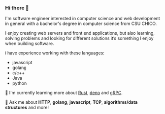 ### Hi there 👋

I'm software engineer interested in computer science and web development in general with a bachelor's degree in computer science from CSU CHICO.

I enjoy creating web servers and front end applications, but also learning, solving problems and looking for different solutions it’s something I enjoy when building software.

i have experience working with these languages:

* javascript
* golang
* c/c++
* Java
* python 

🌱 I'm currently learning more about [Rust](https://www.rust-lang.org), [deno](https://deno.land) and [gRPC](https://grpc.io). 

💬 Ask me about **HTTP**, **golang**, **javascript**, **TCP**, **algorithms/data structures** and more!

<!--
**german9304/german9304** is a ✨ _special_ ✨ repository because its `README.md` (this file) appears on your GitHub profile.

Here are some ideas to get you started:

- 🔭 I’m currently working on ...
- 🌱 I’m currently learning ...
- 👯 I’m looking to collaborate on ...
- 🤔 I’m looking for help with ...
- 💬 Ask me about ...
- 📫 How to reach me: ...
- 😄 Pronouns: ...
- ⚡ Fun fact: ...
-->


